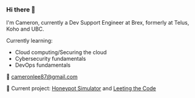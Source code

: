 ### Hi there 👋


I'm Cameron, currently a Dev Support Engineer at Brex, formerly at Telus, Koho and UBC.

Currently learning:
- Cloud computing/Securing the cloud
- Cybersecurity fundamentals
- DevOps fundamentals

💬 cameronlee87@gmail.com

🔭 Current project: [Honeypot Simulator](https://github.com/justpenguins/honeypot) and [Leeting the Code](https://github.com/justpenguins/leeting_the_code)


<!--
**justpenguins/justpenguins** is a ✨ _special_ ✨ repository because its `README.md` (this file) appears on your GitHub profile.

Here are some ideas to get you started:

- 🔭 I’m currently working on ...
- 🌱 I’m currently learning ...
- 👯 I’m looking to collaborate on ...
- 🤔 I’m looking for help with ...
- 💬 Ask me about ...
- 😄 Pronouns: ...
- ⚡ Fun fact: ...
-->
